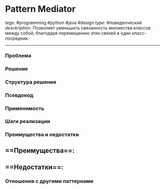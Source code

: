 # Pattern Mediator
*tegs:* #programming #python #java #design 
*type:* #поведенческий
*desckription:* Позволяет уменьшить связанность множества классов между собой, благодаря перемещению этих связей в один класс-посредник.

---
### Проблема


### Решение


### Структура решения

	
### Псевдокод


### Применимость


### Шаги реализации


### Преимущества и недостатки
==Преимущества==:
- 

==Недостатки==:
- 

### Отношения с другими паттернами 
